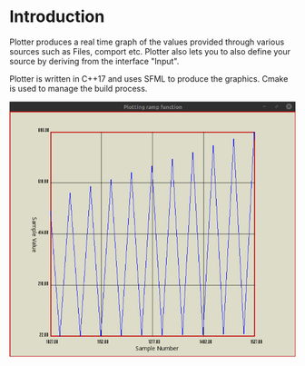 # Introduction
Plotter produces a real time graph of the values provided through various sources such as Files, comport etc. Plotter also lets you to also define your source by deriving from the interface "Input".

Plotter is written in C++17 and uses SFML to produce the graphics. Cmake is used to manage the build process.

![Screenshot](github_screenshot.png)
